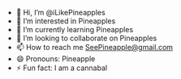 - 👋 Hi, I’m @iLikePineapples
- 👀 I’m interested in Pineapples
- 🌱 I’m currently learning Pineapples
- 💞️ I’m looking to collaborate on Pineapples
- 📫 How to reach me SeePineapple@gmail.com
- 😄 Pronouns: Pineapple
- ⚡ Fun fact: I am a cannabal

<!---
iLikePineapples/iLikePineapples is a ✨ special ✨ repository because its `README.md` (this file) appears on your GitHub profile.
You can click the Preview link to take a look at your changes.
--->
